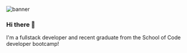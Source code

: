 ![banner](https://user-images.githubusercontent.com/83345245/180642747-00e4c902-45bf-4b78-83db-6d7fb834863a.png)

### Hi there 👋

I'm a fullstack developer and recent graduate from the School of Code developer bootcamp!





<!--
**DevMattDavies/DevMattDavies** is a ✨ _special_ ✨ repository because its `README.md` (this file) appears on your GitHub profile.

Here are some ideas to get you started:

- 🔭 I’m currently working on ...
- 🌱 I’m currently learning ...
- 👯 I’m looking to collaborate on ...
- 🤔 I’m looking for help with ...
- 💬 Ask me about ...
- 📫 How to reach me: ...
- 😄 Pronouns: ...
- ⚡ Fun fact: ...
-->
